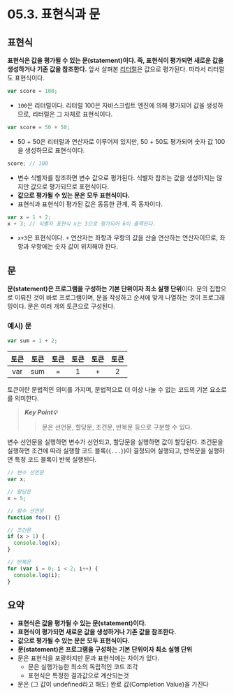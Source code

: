 # 05.3. 표현식과 문

## 표현식

**표현식은 값을 평가될 수 있는 문(statement)이다. 즉, 표현식이 평가되면 새로운 값을 생성하거나 기존 값을 참조한다.** 앞서 살펴본 [리터럴](https://github.com/ohtaekwon/Frontend-101/blob/main/JavaScript/DeepDive/05.%ED%91%9C%ED%98%84%EC%8B%9D%EA%B3%BC%20%EB%AC%B8/5.1\_%EA%B0%92%EA%B3%BC%20%EB%A6%AC%ED%84%B0%EB%9F%B4.md)은 값으로 평가된다. 따라서 리터럴도 표현식이다.

```js
var score = 100;
```

* `100`은 리터럴이다. 리터럴 100은 자바스크립트 엔진에 의해 평가되어 값을 생성하므로, 리터럴은 그 자체로 표현식이다.

```js
var score = 50 + 50;
```

* 50 + 50은 리터럴과 연산자로 이루어져 있지만, 50 + 50도 평가되어 숫자 값 100을 생성하므로 표현식이다.

```js
score; // 100
```

* 변수 식별자를 참조하면 변수 값으로 평가된다. 식별자 참조는 값을 생성하지는 않지만 값으로 평가되므로 표현식이다.
* **값으로 평가될 수 있는 문은 모두 표현식이다.**
* 표현식과 표현식이 평가된 값은 동등한 관계, 즉 동차이다.

```js
var x = 1 + 2;
x + 3; // 식별자 표현식 x는 3으로 평가되어 6이 출력된다.
```

* `x+3`은 표현식이다. `+` 연산자는 좌항과 우항의 값을 산술 연산하는 연산자이므로, 좌항과 우항에는 숫자 값이 위치해야 한다.

## 문

**문(statement)은 프로그램을 구성하는 기본 단위이자 최소 실행 단위**이다. 문의 집합으로 이뤄진 것이 바로 프로그램이며, 문을 작성하고 순서에 맞게 나열하는 것이 프로그래밍이다. 문은 여러 개의 토큰으로 구성된다.

### 예시) 문

```js
var sum = 1 + 2;
```

|  토큰 |  토큰 |  토큰 |  토큰 |  토큰 |  토큰 |
| :-: | :-: | :-: | :-: | :-: | :-: |
| var | sum |  =  |  1  |  +  |  2  |

토큰이란 문법적인 의미를 가지며, 문법적으로 더 이상 나눌 수 없는 코드의 기본 요소로를 의미한다.

> _**Key Point💡**_
>
> > 문은 선언문, 할당문, 조건문, 반복문 등으로 구분할 수 있다.

변수 선언문을 실행하면 변수가 선언되고, 할당문을 실행하면 값이 할당된다. 조건문을 실행하면 조건에 따라 실행할 코드 블록(`{...}`)이 결정되어 실행되고, 반복문을 실행하면 특정 코드 블록이 반복 실행된다.

```js
// 변수 선언문
var x;

// 할당문
x = 5;

// 함수 선언문
function foo() {}

// 조건문
if (x > 1) {
  console.log(x);
}

// 반복문
for (var i = 0; i < 2; i++) {
  console.log(i);
}
```

## 요약

* **표현식은 값을 평가될 수 있는 문(statement)이다.**
* **표현식이 평가되면 새로운 값을 생성하거나 기존 값을 참조한다.**
* **값으로 평가될 수 있는 문은 모두 표현식이다.**
* **문(statement)은 프로그램을 구성하는 기본 단위이자 최소 실행 단위**
* 문은 표현식을 포괄하지만 문과 표현식에는 차이가 있다.
  * 문은 실행가능한 최소의 독립적인 코드 조각
  * 표현식은 특정한 결과값으로 계산되는것
* 문은 (그 값이 undefined라고 해도) 완료 값(Completion Value)을 가진다
